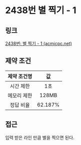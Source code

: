 # 2438번 별 찍기 - 1

## 링크

[2438번: 별 찍기 - 1 (acmicpc.net)](https://www.acmicpc.net/problem/2438)

## 제약 조건

| 제약 조건명 |   값    |
| :---------: | :-----: |
|  시간 제한  |   1초   |
| 메모리 제한 |  128MB  |
|  정답 비율  | 62.187% |

## 접근

입력 받은 라인 만큼 별을 찍으면 된다.
